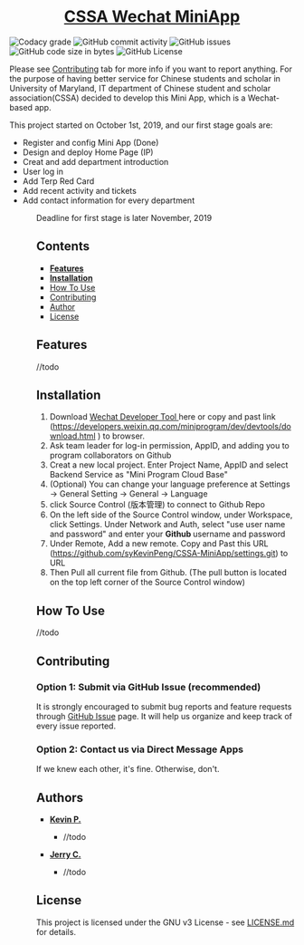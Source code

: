 <h1 align="center">
  <a href="https://github.com/syKevinPeng/CSSA-MiniApp/">CSSA Wechat MiniApp</a>
</h1>

![Codacy grade](https://api.codacy.com/project/badge/Grade/8126695323e746c48e84aacc7f4fbd30?isInternal=true) ![GitHub commit activity](https://img.shields.io/github/commit-activity/y/syKevinPeng/CSSA-MiniApp.svg) ![GitHub issues](https://img.shields.io/github/issues/syKevinPeng/CSSA-MiniApp.svg) ![GitHub code size in bytes](https://img.shields.io/github/languages/code-size/syKevinPeng/CSSA-MiniApp.svg) ![GitHub License](https://img.shields.io/github/license/syKevinPeng/CSSA-MiniApp.svg)

Please see [Contributing](#user-content-contributing) tab for more info if you want to report anything.
For the purpose of having better service for Chinese students and scholar in University of Maryland, IT department of Chinese student and scholar association(CSSA) decided to develop this Mini App, which is a Wechat-based app.

This project started on October 1st, 2019, and our first stage goals are:
<ul>
<li> Register and config Mini App (Done)</li>
<li> Design and deploy Home Page (IP)</li>
<li> Creat and add department introduction</li>
<li> User log in</li>
<li> Add Terp Red Card</li>
<li> Add recent activity and tickets</li>
<li> Add contact information for every department</li>
<ul>

Deadline for first stage is later November, 2019


## Contents

-   [**Features**](#user-content-features)
-   [**Installation**](#user-content-installation)
-   [How To Use](#user-content-how-to-use)
-   [Contributing](#user-content-contributing)
-   [Author](#user-content-author)
-   [License](#user-content-license)

## Features

//todo

## Installation

1. Download <a href="https://developers.weixin.qq.com/miniprogram/dev/devtools/download.html
">Wechat Developer Tool </a> here or copy and past link (https://developers.weixin.qq.com/miniprogram/dev/devtools/download.html
) to browser. 
2. Ask team leader for log-in permission, AppID, and adding you to program collaborators on Github
3. Creat a new local project. Enter Project Name, AppID and select Backend Service as "Mini Program Cloud Base"
4. (Optional) You can change your language preference at Settings -> General Setting -> General -> Language
5. click Source Control (版本管理) to connect to Github Repo
6. On the left side of the Source Control window, under Workspace, click Settings. Under Network and Auth, select "use user name and password" and enter your <b> Github </b> username and password
7. Under Remote, Add a new remote. Copy and Past this URL (https://github.com/syKevinPeng/CSSA-MiniApp/settings.git) to URL
8. Then Pull all current file from Github. (The pull button is located on the top left corner of the Source Control window)

## How To Use

//todo

## Contributing

### Option 1: Submit via GitHub Issue (recommended)

It is strongly encouraged to submit bug reports and feature requests through [GitHub Issue](https://github.com/syKevinPeng/CSSA-MiniApp/issues) page. It will help us organize and keep track of every issue reported.

### Option 2: Contact us via Direct Message Apps

If we knew each other, it's fine. Otherwise, don't.

## Authors

-   **[Kevin P.](<https://github.com/syKevinPeng>)**
    -   //todo

-   **[Jerry C.](<https://github.com/jerryc05>)**
    -   //todo

## License

This project is licensed under the GNU v3 License - see [LICENSE.md](https://github.com/syKevinPeng/CSSA-MiniApp/blob/master/LICENSE) for details.